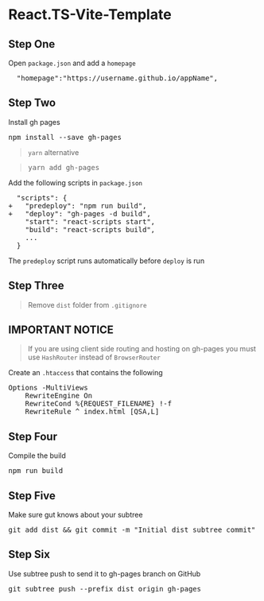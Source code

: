 # React.TS-Vite-Template

## Step One

Open `package.json` and add a `homepage`

<pre>
  "homepage":"https://username.github.io/appName",
</pre>

## Step Two

Install gh pages

<pre>npm install --save gh-pages</pre>

> `yarn` alternative

> <pre>yarn add gh-pages</pre>

Add the following scripts in `package.json`

<pre>
  "scripts": {
+   "predeploy": "npm run build",
+   "deploy": "gh-pages -d build",
    "start": "react-scripts start",
    "build": "react-scripts build",
    ...
  }
</pre>

The `predeploy` script runs automatically before `deploy` is run

## Step Three

> Remove `dist` folder from `.gitignore`

## IMPORTANT NOTICE

> If you are using client side routing and hosting on gh-pages you must use `HashRouter` instead of `BrowserRouter`

Create an `.htaccess` that contains the following

<pre>
Options -MultiViews
    RewriteEngine On
    RewriteCond %{REQUEST_FILENAME} !-f
    RewriteRule ^ index.html [QSA,L]
</pre>

## Step Four

Compile the build

<pre>npm run build</pre>

## Step Five

Make sure gut knows about your subtree

<pre>git add dist && git commit -m "Initial dist subtree commit"</pre>

## Step Six

Use subtree push to send it to gh-pages branch on GitHub

<pre>git subtree push --prefix dist origin gh-pages</pre>
